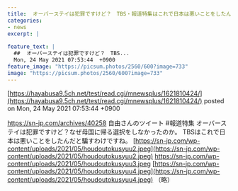 ```yaml
---
title:  オーバーステイは犯罪ですけど？　TBS・報道特集はこれで日本は悪いことをしたんだと騙すわけですね　ネット「捏造特集」「番組の仕込み  
categories:
- news
excerpt: |
  
feature_text: |
  ##  オーバーステイは犯罪ですけど？　TBS...
  Mon, 24 May 2021 07:53:44  +0900
feature_image: "https://picsum.photos/2560/600?image=733"
image: "https://picsum.photos/2560/600?image=733"
---
```


[https://hayabusa9.5ch.net/test/read.cgi/mnewsplus/1621810424/](https://hayabusa9.5ch.net/test/read.cgi/mnewsplus/1621810424/)
posted on Mon, 24 May 2021 07:53:44  +0900

<!--more-->

https://sn-jp.com/archives/40258 自由さんのツイート #報道特集 オーバーステイは犯罪ですけど？なぜ母国に帰る選択をしなかったのか。 TBSはこれで日本は悪いことをしたんだと騙すわけですね。 [https://sn-jp.com/wp-content/uploads/2021/05/houdoutokusyuu2.jpeg](https://sn-jp.com/wp-content/uploads/2021/05/houdoutokusyuu2.jpeg) https://sn-jp.com/wp-content/uploads/2021/05/houdoutokusyuu3.jpeg [https://sn-jp.com/wp-content/uploads/2021/05/houdoutokusyuu4.jpeg](https://sn-jp.com/wp-content/uploads/2021/05/houdoutokusyuu4.jpeg) （略）
